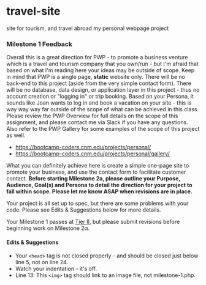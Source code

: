 # travel-site
site for tourism, and travel abroad 
my personal webpage project

### Milestone 1 Feedback
Overall this is a great direction for PWP - to promote a business venture which is a travel and tourism company that you own/run - but I'm afraid that based on what I'm reading here your ideas may be outside of scope. Keep in mind that PWP is a single page, **static** website only. There will be no back-end to this project (aside from the very simple contact form). There will be no database, data design, or application layer in this project - thus no account creation or "logging in" or trip booking. Based on your Persona, it sounds like Joan wants to log in and book a vacation on your site - this is way way way far outside of the scope of what can be achieved in this class. Please review the PWP Overview for full details on the scope of this assignment, and please contact me via Slack if you have any questions. Also refer to the PWP Gallery for some examples of the scope of this project as well. 
- https://bootcamp-coders.cnm.edu/projects/personal/
- https://bootcamp-coders.cnm.edu/projects/personal/gallery/

What you can definitely achieve here is create a simple one-page site to promote your business, and use the contact form to facilitate customer contact. **Before starting Milestone 2a, please outline your Purpose, Audience, Goal(s) and Persona to detail the direction for your project to fall within scope. Please let me know ASAP when revisions are in place.**

Your project is all set up to spec, but there are some problems with your code. Please see Edits &amp; Suggestions below for more details.

Your Milestone 1 passes at [Tier II](https://bootcamp-coders.cnm.edu/projects/personal/rubric/), but please submit revisions before beginning work on Milestone 2&alpha;.

#### Edits &amp; Suggestions
- Your `<head>` tag is not closed properly - and should be closed just below line 5, not on line 24.
- Watch your indentation - it's off.
- Line 13: This `<img>` tag should link to an image file, not milestone-1.php. 
